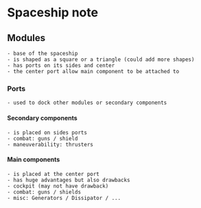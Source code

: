 # Spaceship note

## Modules 

	- base of the spaceship
	- is shaped as a square or a triangle (could add more shapes)
	- has ports on its sides and center
	- the center port allow main component to be attached to

### Ports

	- used to dock other modules or secondary components

#### Secondary components

	- is placed on sides ports
	- combat: guns / shield
	- maneuverability: thrusters

#### Main components

	- is placed at the center port
	- has huge advantages but also drawbacks
	- cockpit (may not have drawback)
	- combat: guns / shields
	- misc: Generators / Dissipator / ...
